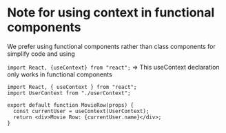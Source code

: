 # Note for using context in functional components

We prefer using functional components rather than class components for simplify code and using

`import React, {useContext} from "react";`
=> This useContext declaration only works in functional components

```
import React, { useContext } from "react";
import UserContext from "./userContext";

export default function MovieRow(props) {
  const currentUser = useContext(UserContext);
  return <div>Movie Row: {currentUser.name}</div>;
}
```
